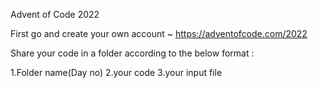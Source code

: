 Advent of Code 2022

First go and create your own account ~ https://adventofcode.com/2022

Share your code in a folder according to the below format :

1.Folder name(Day no)
2.your code
3.your input file
